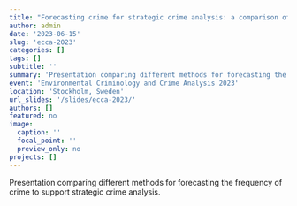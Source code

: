 ```yaml
---
title: "Forecasting crime for strategic crime analysis: a comparison of methods"
author: admin
date: '2023-06-15'
slug: 'ecca-2023'
categories: []
tags: []
subtitle: ''
summary: 'Presentation comparing different methods for forecasting the frequency of crime to support strategic crime analysis.'
event: 'Environmental Criminology and Crime Analysis 2023'
location: 'Stockholm, Sweden'
url_slides: '/slides/ecca-2023/'
authors: []
featured: no
image:
  caption: ''
  focal_point: ''
  preview_only: no
projects: []
---
```


Presentation comparing different methods for forecasting the frequency of crime to support strategic crime analysis.
